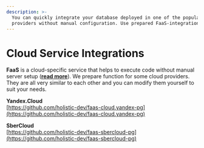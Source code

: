 ```yaml
---
description: >-
  You can quickly integrate your database deployed in one of the popular cloud
  providers without manual configuration. Use prepared FaaS-integrations.
---
```


# Cloud Service Integrations

**FaaS** is a cloud-specific service that helps to execute code without manual server setup \([**read more**](https://en.wikipedia.org/wiki/Function_as_a_service)\). We prepare function for some cloud providers. They are all very similar to each other and you can modify them yourself to suit your needs.

**Yandex.Cloud**   
[https://github.com/holistic-dev/faas-cloud.yandex-pg](https://github.com/holistic-dev/faas-cloud.yandex-pg)

**SberCloud**  
[https://github.com/holistic-dev/faas-sbercloud-pg](https://github.com/holistic-dev/faas-sbercloud-pg)

